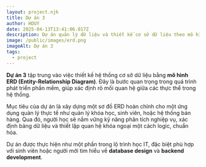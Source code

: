 ```yaml
---
layout: project.njk
title: Dự án 3
author: HDUY
date: 2025-04-13T13:41:06.017Z
description: Dự án quản lý dữ liệu và thiết kế cơ sở dữ liệu theo mô hình ERD
image: /public/images/erd.png
imageAlt: Dự án 3
tags:
  - project
---
```


**Dự án 3** tập trung vào việc thiết kế hệ thống cơ sở dữ liệu bằng **mô hình ERD (Entity-Relationship Diagram)**. Đây là bước quan trọng trong quá trình phát triển phần mềm, giúp xác định rõ mối quan hệ giữa các thực thể trong hệ thống.

Mục tiêu của dự án là xây dựng một sơ đồ ERD hoàn chỉnh cho một ứng dụng quản lý thực tế như quản lý khóa học, sinh viên, hoặc hệ thống bán hàng. Qua đó, người học sẽ nắm vững kỹ năng phân tích nghiệp vụ, xác định bảng dữ liệu và thiết lập quan hệ khóa ngoại một cách logic, chuẩn hóa.

Dự án được thực hiện như một phần trong lộ trình học IT, đặc biệt phù hợp với sinh viên hoặc người mới tìm hiểu về **database design** và **backend development**.
